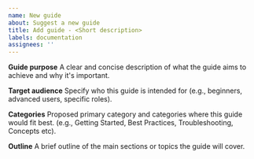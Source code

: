 ```yaml
---
name: New guide
about: Suggest a new guide
title: Add guide - <Short description>
labels: documentation
assignees: ''
---
```


**Guide purpose**
A clear and concise description of what the guide aims to achieve and why it's important.

**Target audience**
Specify who this guide is intended for (e.g., beginners, advanced users, specific roles).

**Categories**
Proposed primary category and categories where this guide would fit best. (e.g., Getting Started, Best Practices, Troubleshooting, Concepts etc).

**Outline**
A brief outline of the main sections or topics the guide will cover.
